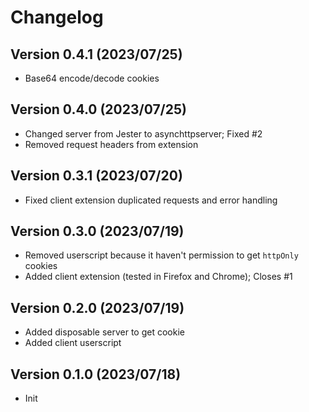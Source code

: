 # Changelog

## Version 0.4.1 (2023/07/25)

- Base64 encode/decode cookies

## Version 0.4.0 (2023/07/25)

- Changed server from Jester to asynchttpserver; Fixed #2
- Removed request headers from extension

## Version 0.3.1 (2023/07/20)

- Fixed client extension duplicated requests and error handling
  
## Version 0.3.0 (2023/07/19)

- Removed userscript because it haven't permission to get `httpOnly` cookies
- Added client extension (tested in Firefox and Chrome); Closes #1

## Version 0.2.0 (2023/07/19)

- Added disposable server to get cookie
- Added client userscript

## Version 0.1.0 (2023/07/18)

- Init
